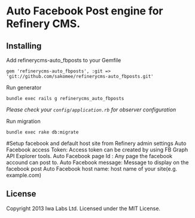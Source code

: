 # Auto Facebook Post engine for Refinery CMS.

## Installing

Add refinerycms-auto_fbposts to your Gemfile

    gem 'refinerycms-auto_fbposts', :git => 'git://github.com/sakomee/refinerycms-auto_fbposts.git'

Run generator

    bundle exec rails g refinerycms_auto_fbposts

*Please check your `config/application.rb` for observer configuration*

Run migration

    bundle exec rake db:migrate

#Setup facebook and default host site from Refinery admin settings
Auto Facebook access Token: Access token can be created by using FB Graph API Explorer tools.
Auto Facebook page Id : Any page the facebook accound can post to.
Auto Facebook message: Message to display on the facebook post
Auto Facebook host name: host name of your site(e.g. example.com)




## License

Copyright 2013 Iwa Labs Ltd. Licensed under the MIT License.
